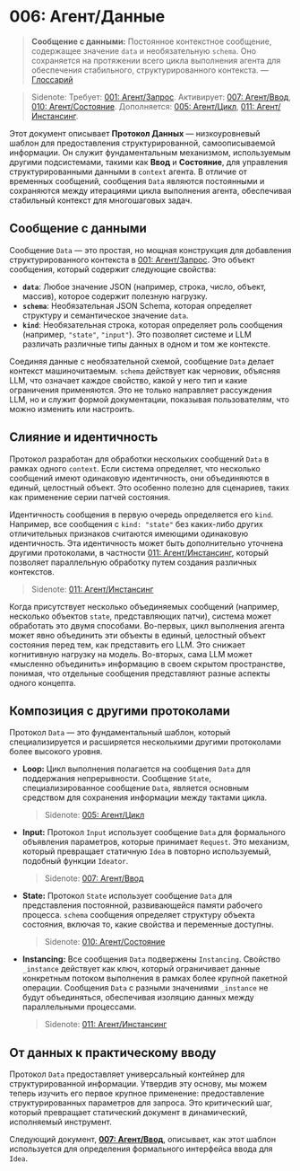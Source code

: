 # 006: Агент/Данные

> **Сообщение с данными:** Постоянное контекстное сообщение, содержащее значение `data` и необязательную `schema`. Оно сохраняется на протяжении всего цикла выполнения агента для обеспечения стабильного, структурированного контекста. — [Глоссарий](./000_glossary.md)

> Sidenote: Требует: [001: Агент/Запрос](./001_agent_request.md). Активирует: [007: Агент/Ввод](./007_agent_input.md), [010: Агент/Состояние](./010_agent_state.md). Дополняется: [005: Агент/Цикл](./005_agent_loop.md), [011: Агент/Инстансинг](./011_agent_instancing.md).

Этот документ описывает **Протокол Данных** — низкоуровневый шаблон для предоставления структурированной, самоописываемой информации. Он служит фундаментальным механизмом, используемым другими подсистемами, такими как **Ввод** и **Состояние**, для управления структурированными данными в `context` агента. В отличие от временных сообщений, сообщения `Data` являются постоянными и сохраняются между итерациями цикла выполнения агента, обеспечивая стабильный контекст для многошаговых задач.

## Сообщение с данными

Сообщение `Data` — это простая, но мощная конструкция для добавления структурированного контекста в [001: Агент/Запрос](./001_agent_request.md). Это объект сообщения, который содержит следующие свойства:

- **`data`**: Любое значение JSON (например, строка, число, объект, массив), которое содержит полезную нагрузку.
- **`schema`**: Необязательная JSON Schema, которая определяет структуру и семантическое значение `data`.
- **`kind`**: Необязательная строка, которая определяет роль сообщения (например, `"state"`, `"input"`). Это позволяет системе и LLM различать различные типы данных в одном и том же контексте.

Соединяя данные с необязательной схемой, сообщение `Data` делает контекст машиночитаемым. `schema` действует как черновик, объясняя LLM, что означает каждое свойство, какой у него тип и какие ограничения применяются. Это не только направляет рассуждения LLM, но и служит формой документации, показывая пользователям, что можно изменить или настроить.

## Слияние и идентичность

Протокол разработан для обработки нескольких сообщений `Data` в рамках одного `context`. Если система определяет, что несколько сообщений имеют одинаковую идентичность, они объединяются в единый, целостный объект. Это особенно полезно для сценариев, таких как применение серии патчей состояния.

Идентичность сообщения в первую очередь определяется его `kind`. Например, все сообщения с `kind: "state"` без каких-либо других отличительных признаков считаются имеющими одинаковую идентичность. Эта идентичность может быть дополнительно уточнена другими протоколами, в частности [011: Агент/Инстансинг](./011_agent_instancing.md), который позволяет параллельную обработку путем создания различных контекстов.

> Sidenote: [011: Агент/Инстансинг](./011_agent_instancing.md)

Когда присутствует несколько объединяемых сообщений (например, несколько объектов `state`, представляющих патчи), система может обработать это двумя способами. Во-первых, цикл выполнения агента может явно объединить эти объекты в единый, целостный объект состояния перед тем, как представить его LLM. Это снижает когнитивную нагрузку на модель. Во-вторых, сама LLM может «мысленно объединить» информацию в своем скрытом пространстве, понимая, что отдельные сообщения представляют разные аспекты одного концепта.

## Композиция с другими протоколами

Протокол `Data` — это фундаментальный шаблон, который специализируется и расширяется несколькими другими протоколами более высокого уровня.

- **Loop:** Цикл выполнения полагается на сообщения `Data` для поддержания непрерывности. Сообщение `State`, специализированное сообщение `Data`, является основным средством для сохранения информации между тактами цикла.

  > Sidenote: [005: Агент/Цикл](./005_agent_loop.md)

- **Input:** Протокол `Input` использует сообщение `Data` для формального объявления параметров, которые принимает `Request`. Это механизм, который превращает статичную `Idea` в повторно используемый, подобный функции `Ideator`.

  > Sidenote: [007: Агент/Ввод](./007_agent_input.md)

- **State:** Протокол `State` использует сообщение `Data` для представления постоянной, развивающейся памяти рабочего процесса. `schema` сообщения определяет структуру объекта состояния, включая то, какие свойства и переменные доступны.

  > Sidenote: [010: Агент/Состояние](./010_agent_state.md)

- **Instancing:** Все сообщения `Data` подвержены `Instancing`. Свойство `_instance` действует как ключ, который ограничивает данные конкретным потоком выполнения в рамках более крупной пакетной операции. Сообщения `Data` с разными значениями `_instance` не будут объединяться, обеспечивая изоляцию данных между параллельными процессами.

  > Sidenote: [011: Агент/Инстансинг](./011_agent_instancing.md)

## От данных к практическому вводу

Протокол `Data` предоставляет универсальный контейнер для структурированной информации. Утвердив эту основу, мы можем теперь изучить его первое крупное применение: предоставление структурированных параметров для запроса. Это критический шаг, который превращает статический документ в динамический, исполняемый инструмент.

Следующий документ, **[007: Агент/Ввод](./007_agent_input.md)**, описывает, как этот шаблон используется для определения формального интерфейса ввода для `Idea`.
